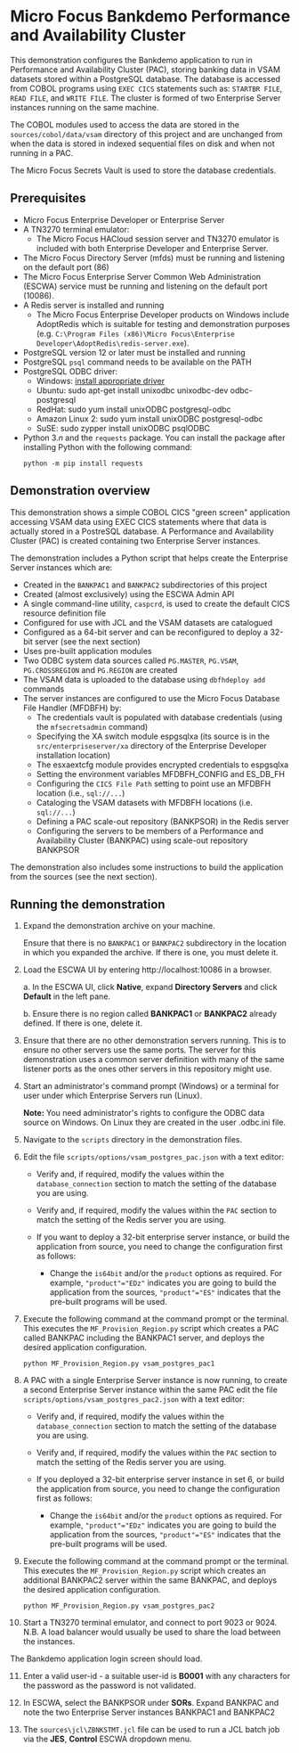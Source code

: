 # Micro Focus Bankdemo Performance and Availability Cluster
This demonstration configures the Bankdemo application to run in Performance and Availability Cluster (PAC), storing banking data in VSAM datasets stored within a PostgreSQL database. The database is accessed from COBOL programs using `EXEC CICS` statements such as: `STARTBR FILE`, `READ FILE`, and `WRITE FILE`. The cluster is formed of two Enterprise Server instances running on the same machine.

The COBOL modules used to access the data are stored in the `sources/cobol/data/vsam` directory of this project and are unchanged from when the data is stored in indexed sequential files on disk and when not running in a PAC.

The Micro Focus Secrets Vault is used to store the database credentials.

## Prerequisites
- Micro Focus Enterprise Developer or Enterprise Server
- A TN3270 terminal emulator:
   - The Micro Focus HACloud session server and TN3270 emulator is included with both Enterprise Developer and Enterprise Server.
- The Micro Focus Directory Server (mfds) must be running and listening on the default port (86)
- The Micro Focus Enterprise Server Common Web Administration (ESCWA) service must be running and listening on the default port (10086).
- A Redis server is installed and running
   - The Micro Focus Enterprise Developer products on Windows include AdoptRedis which is suitable for testing and demonstration purposes 
     (e.g. `C:\Program Files (x86)\Micro Focus\Enterprise Developer\AdoptRedis\redis-server.exe`).
- PostgreSQL version 12 or later must be installed and running
- PostgreSQL `psql` command needs to be available on the PATH
- PostgreSQL ODBC driver: 
   - Windows: [install appropriate driver](https://www.postgresql.org/ftp/odbc/versions/msi/)
   - Ubuntu: sudo apt-get install unixodbc unixodbc-dev odbc-postgresql
   - RedHat: sudo yum install unixODBC postgresql-odbc
   - Amazon Linux 2: sudo yum install unixODBC postgresql-odbc
   - SuSE: sudo zypper install unixODBC psqlODBC
- Python 3.*n* and the `requests` package. You can install the package after installing Python with the following command: 
  ```
  python -m pip install requests
  ```

## Demonstration overview
This demonstration shows a simple COBOL CICS "green screen" application accessing VSAM data using EXEC CICS statements where that data is actually stored in a PostreSQL database.
A Performance and Availability Cluster (PAC) is created containing two Enterprise Server instances.

The demonstration includes a Python script that helps create the Enterprise Server instances which are:

   - Created in the `BANKPAC1` and `BANKPAC2` subdirectories of this project
   - Created (almost exclusively) using the ESCWA Admin API
   - A single command-line utility, `caspcrd`, is used to create the default CICS resource definition file
   - Configured for use with JCL and the VSAM datasets are catalogued 
   - Configured as a 64-bit server and can be reconfigured to deploy a 32-bit server (see the next section)
   - Uses pre-built application modules
   - Two ODBC system data sources called `PG.MASTER`, `PG.VSAM`, `PG.CROSSREGION` and `PG.REGION` are created
   - The VSAM data is uploaded to the database using `dbfhdeploy add` commands 
   - The server instances are configured to use the Micro Focus Database File Handler (MFDBFH) by:
       - The credentials vault is populated with database credentials (using the `mfsecretsadmin` command)
        - Specifying the XA switch module espgsqlxa (its source is in the `src/enterpriseserver/xa` directory of the Enterprise Developer installation location)
        - The esxaextcfg module provides encrypted credentials to espgsqlxa        
        - Setting the environment variables MFDBFH_CONFIG and ES_DB_FH
        - Configuring the `CICS File Path` setting to point use an MFDBFH location (i.e., `sql://...`)
        - Cataloging the VSAM datasets with MFDBFH locations (i.e. `sql://...`)
        - Defining a PAC scale-out repository (BANKPSOR) in the Redis server
        - Configuring the servers to be members of a Performance and Availability Cluster (BANKPAC) using scale-out repository BANKPSOR

The demonstration also includes some instructions to build the application from the sources (see the next section).


## Running the demonstration
1. Expand the demonstration archive on your machine.
 
   Ensure that there is no `BANKPAC1` or `BANKPAC2` subdirectory in the location in which you expanded the archive. If there is one, you must delete it.
2. Load the ESCWA UI by entering http://localhost:10086 in a browser. 

   a. In the ESCWA UI, click **Native**, expand **Directory Servers** and click **Default** in the left pane.

   b. Ensure there is no region called **BANKPAC1** or **BANKPAC2** already defined. If there is one, delete it.

3. Ensure that there are no other demonstration servers running. This is to ensure no other servers use the same ports. The server for this demonstration uses a common server definition with many of the same listener ports as the ones other servers in this repository might use.
4. Start an administrator's command prompt (Windows) or a terminal for user under which Enterprise Servers run (Linux).

   **Note:** You need administrator's rights to configure the ODBC data source on Windows. On Linux they are created in the user .odbc.ini file.

5. Navigate to the `scripts` directory in the demonstration files.
6. Edit the file `scripts/options/vsam_postgres_pac.json` with a text editor:

    - Verify and, if required, modify the values within the `database_connection` section to match the setting of the database you are using.
    - Verify and, if required, modify the values within the `PAC` section to match the setting of the Redis server you are using.
    
    - If you want to deploy a 32-bit enterprise server instance, or build the application from source, you need to change the configuration first as follows:
      - Change the `is64bit` and/or the `product` options as required. For example, `"product"="EDz"` indicates you are going to build the application from the sources, `"product"="ES"` indicates that the pre-built programs will be used.

7. Execute the following command at the command prompt or the terminal. This executes the `MF_Provision_Region.py` script which creates a PAC called BANKPAC including the BANKPAC1 server, and deploys the desired application configuration.

    ```
    python MF_Provision_Region.py vsam_postgres_pac1
    ```
8. A PAC with a single Enterprise Server instance is now running, to create a second Enterprise Server instance within the same PAC edit the file `scripts/options/vsam_postgres_pac2.json` with a text editor:
    - Verify and, if required, modify the values within the `database_connection` section to match the setting of the database you are using.
    - Verify and, if required, modify the values within the `PAC` section to match the setting of the Redis server you are using.
    
    - If you deployed a 32-bit enterprise server instance in set 6, or build the application from source, you need to change the configuration first as follows:
      - Change the `is64bit` and/or the `product` options as required. For example, `"product"="EDz"` indicates you are going to build the application from the sources, `"product"="ES"` indicates that the pre-built programs will be used.

9. Execute the following command at the command prompt or the terminal. This executes the `MF_Provision_Region.py` script which creates an additional BANKPAC2 server within the same BANKPAC, and deploys the desired application configuration.

    ```
    python MF_Provision_Region.py vsam_postgres_pac2
    ```
10. Start a TN3270 terminal emulator, and connect to port 9023 or 9024. N.B. A load balancer would usually be used to share the load between the instances.

   The Bankdemo application login screen should load.

11. Enter a valid user-id - a suitable user-id is **B0001** with any characters for the password as the password is not validated.

12. In ESCWA, select the BANKPSOR under **SORs**. Expand BANKPAC and note the two Enterprise Server instances BANKPAC1 and BANKPAC2
    
13. The `sources\jcl\ZBNKSTMT.jcl` file can be used to run a JCL batch job via the **JES**, **Control** ESCWA dropdown menu.
